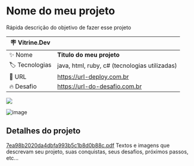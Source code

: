 # Nome do meu projeto

Rápida descrição do objetivo de fazer esse projeto

| :placard: Vitrine.Dev |     |
| -------------  | --- |
| :sparkles: Nome        | **Titulo do meu projeto**
| :label: Tecnologias | java, html, ruby, c# (tecnologias utilizadas)
| :rocket: URL         | https://url-deploy.com.br
| :fire: Desafio     | https://url-do-desafio.com.br

<!-- Inserir imagem com a #vitrinedev ao final do link -->
![](https://via.placeholder.com/1200x500.png?text=imagem+lindona+do+meu+projeto#vitrinedev)

![image](https://github.com/PedroMoeziaJr/Alura-Challenge-BI-/assets/112977342/4b46ec35-560b-41d0-a5eb-f4d1d61c2508)

## Detalhes do projeto
[7ea98b2020da4dbfa993b5c1b8d0b88c.pdf](https://github.com/PedroMoeziaJr/Alura-Challenge-BI-/files/11586084/7ea98b2020da4dbfa993b5c1b8d0b88c.pdf)
Textos e imagens que descrevam seu projeto, suas conquistas, seus desafios, próximos passos, etc...
